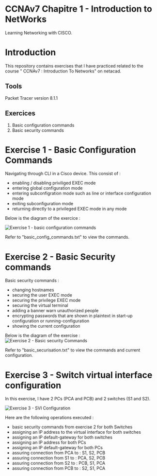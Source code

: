 # CCNAv7 Chapitre 1 - Introduction to NetWorks
Learning Networking with CISCO. 

# Introduction
This repository contains exercises that I have practiced related to the course " CCNAv7 : Introduction To Networks" on netacad. 

## Tools
Packet Tracer version 8.1.1

## Exercices
1. Basic configuration commands
2. Basic security commands


# Exercise 1 - Basic Configuration Commands
Navigating through CLI in a Cisco device. This consist of :
- enabling / disabling priviliged EXEC mode
- entering global configuration mode
- entering subconfigration mode such as line or interface configuration mode
- exiting subconfiguration mode
- returning directly to a privileged EXEC mode in any mode

Below is the diagram of the exercice :

![Exercise 1 - basic configuration commands](https://github.com/RiriJane/Intro_To_Networks_CISCO/blob/main/ex1_basic_commands/exo_1.jpg)

Refer to "basic_config_commands.txt" to view the commands.

# Exercise 2 - Basic Security commands
Basic security commands :
- changing hostnames
- securing the user EXEC mode
- securing the privilege EXEC mode
- securing the virtual terminal 
- adding a banner warn unauthorized people
- encrypting passwords that are shown in plaintext in start-up configuration or running-configuration
- showing the current configuration

Below is the diagram of the exercise : 
![Exercise 2 - Basic security Commands](https://github.com/RiriJane/Intro_To_Networks_CISCO/blob/main/ex2_basic_securisation/basic_securisation.jpg)

Refer to "basic_securisation.txt" to view the commands and current configuration.

# Exercise 3 - Switch virtual interface configuration
In this exercise, I have 2 PCs (PCA and PCB) and 2 switches (S1 and S2). 

![Exercise 3 - SVI Configuration](https://github.com/RiriJane/Intro_To_Networks_CISCO/blob/main/ex3_SVI_config/SVI.jpg)

Here are the following operations executed :
- basic security commands from exercise 2 for both Switches
- assigning an IP address to the virtual interface for both switches
- assigning an IP default-gateway for both switches
- assigning an IP address for both PCs
- assigning an IP default-gateway for both PCs
- assuring connection from PCA to : S1, S2, PCB
- assuring connection from S1 to : PCA, S2, PCB
- assuring connection from S2 to : PCB, S1, PCA
- assuring connection from PCB to : S2, S1, PCA
